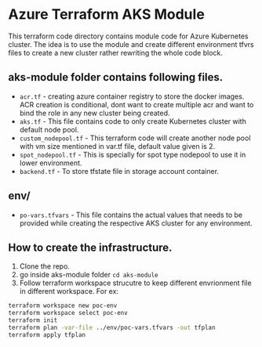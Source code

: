 # Azure Terraform AKS Module

This terraform code directory contains module code for Azure Kubernetes cluster. The idea is to use the module and create different environment tfvrs files to create a new cluster rather rewriting the whole code block. 

## aks-module folder contains following files. 
- `acr.tf` - creating azure container registry to store the docker images. ACR creation is conditional, dont want to create multiple acr and want to bind the role in any new cluster being created.
- `aks.tf`  - This file contains code to only create Kubernetes cluster with default node pool.
- `custom_nodepool.tf` - This terraform code will create another node pool with vm size mentioned in var.tf file, default value given is 2.
- `spot_nodepool.tf` - This is specially for spot type nodepool to use it in lower environment. 
- `backend.tf` - To store tfstate file in storage account container. 

## env/
- `po-vars.tfvars` - This file contains the actual values that needs to be provided while creating the respective AKS cluster for any environment. 

## How to create the infrastructure. 
1. Clone the repo.
2. go inside aks-module folder 
`cd aks-module`
3. Follow terraform workspace strucutre to keep different envrionment file in different workspace. For ex:
```sh
terraform workspace new poc-env
terraform workspace select poc-env
terraform init
terraform plan -var-file ../env/poc-vars.tfvars -out tfplan
terraform apply tfplan
```



